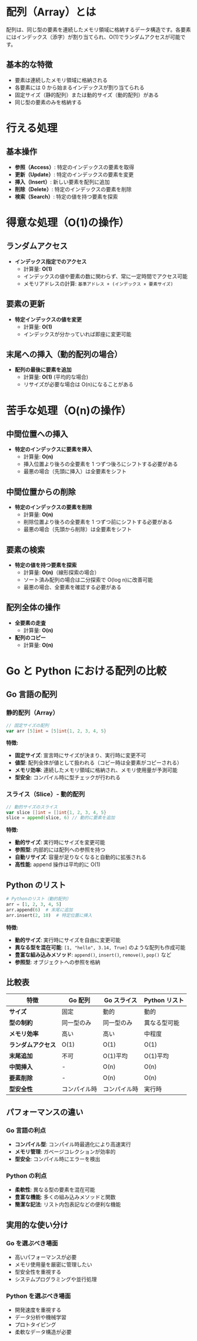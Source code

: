 # 配列（Array）とは

配列は、同じ型の要素を連続したメモリ領域に格納するデータ構造です。各要素にはインデックス（添字）が割り当てられ、O(1)でランダムアクセスが可能です。

## 基本的な特徴

- 要素は連続したメモリ領域に格納される
- 各要素には 0 から始まるインデックスが割り当てられる
- 固定サイズ（静的配列）または動的サイズ（動的配列）がある
- 同じ型の要素のみを格納する

# 行える処理

## 基本操作

- **参照（Access）**: 特定のインデックスの要素を取得
- **更新（Update）**: 特定のインデックスの要素を変更
- **挿入（Insert）**: 新しい要素を配列に追加
- **削除（Delete）**: 特定のインデックスの要素を削除
- **検索（Search）**: 特定の値を持つ要素を探索

# 得意な処理（O(1)の操作）

## ランダムアクセス

- **インデックス指定でのアクセス**
  - 計算量: **O(1)**
  - インデックスの値や要素の数に関わらず、常に一定時間でアクセス可能
  - メモリアドレスの計算: `基準アドレス + (インデックス × 要素サイズ)`

## 要素の更新

- **特定インデックスの値を変更**
  - 計算量: **O(1)**
  - インデックスが分かっていれば即座に変更可能

## 末尾への挿入（動的配列の場合）

- **配列の最後に要素を追加**
  - 計算量: **O(1)** (平均的な場合)
  - リサイズが必要な場合は O(n)になることがある

# 苦手な処理（O(n)の操作）

## 中間位置への挿入

- **特定のインデックスに要素を挿入**
  - 計算量: **O(n)**
  - 挿入位置より後ろの全要素を 1 つずつ後ろにシフトする必要がある
  - 最悪の場合（先頭に挿入）は全要素をシフト

## 中間位置からの削除

- **特定のインデックスの要素を削除**
  - 計算量: **O(n)**
  - 削除位置より後ろの全要素を 1 つずつ前にシフトする必要がある
  - 最悪の場合（先頭から削除）は全要素をシフト

## 要素の検索

- **特定の値を持つ要素を探索**
  - 計算量: **O(n)**（線形探索の場合）
  - ソート済み配列の場合は二分探索で O(log n)に改善可能
  - 最悪の場合、全要素を確認する必要がある

## 配列全体の操作

- **全要素の走査**
  - 計算量: **O(n)**
- **配列のコピー**
  - 計算量: **O(n)**

# Go と Python における配列の比較

## Go 言語の配列

### 静的配列（Array）

```go
// 固定サイズの配列
var arr [5]int = [5]int{1, 2, 3, 4, 5}
```

**特徴:**

- **固定サイズ**: 宣言時にサイズが決まり、実行時に変更不可
- **値型**: 配列全体が値として扱われる（コピー時は全要素がコピーされる）
- **メモリ効率**: 連続したメモリ領域に格納され、メモリ使用量が予測可能
- **型安全**: コンパイル時に型チェックが行われる

### スライス（Slice）- 動的配列

```go
// 動的サイズのスライス
var slice []int = []int{1, 2, 3, 4, 5}
slice = append(slice, 6) // 動的に要素を追加
```

**特徴:**

- **動的サイズ**: 実行時にサイズを変更可能
- **参照型**: 内部的には配列への参照を持つ
- **自動リサイズ**: 容量が足りなくなると自動的に拡張される
- **高性能**: append 操作は平均的に O(1)

## Python のリスト

```python
# Pythonのリスト（動的配列）
arr = [1, 2, 3, 4, 5]
arr.append(6)  # 末尾に追加
arr.insert(2, 10)  # 特定位置に挿入
```

**特徴:**

- **動的サイズ**: 実行時にサイズを自由に変更可能
- **異なる型を混在可能**: `[1, "hello", 3.14, True]` のような配列も作成可能
- **豊富な組み込みメソッド**: `append()`, `insert()`, `remove()`, `pop()` など
- **参照型**: オブジェクトへの参照を格納

## 比較表

| 特徴                 | Go 配列      | Go スライス  | Python リスト |
| -------------------- | ------------ | ------------ | ------------- |
| **サイズ**           | 固定         | 動的         | 動的          |
| **型の制約**         | 同一型のみ   | 同一型のみ   | 異なる型可能  |
| **メモリ効率**       | 高い         | 高い         | 中程度        |
| **ランダムアクセス** | O(1)         | O(1)         | O(1)          |
| **末尾追加**         | 不可         | O(1)平均     | O(1)平均      |
| **中間挿入**         | -            | O(n)         | O(n)          |
| **要素削除**         | -            | O(n)         | O(n)          |
| **型安全性**         | コンパイル時 | コンパイル時 | 実行時        |

## パフォーマンスの違い

### Go 言語の利点

- **コンパイル型**: コンパイル時最適化により高速実行
- **メモリ管理**: ガベージコレクションが効率的
- **型安全**: コンパイル時にエラーを検出

### Python の利点

- **柔軟性**: 異なる型の要素を混在可能
- **豊富な機能**: 多くの組み込みメソッドと関数
- **簡潔な記法**: リスト内包表記などの便利な機能

## 実用的な使い分け

### Go を選ぶべき場面

- 高いパフォーマンスが必要
- メモリ使用量を厳密に管理したい
- 型安全性を重視する
- システムプログラミングや並行処理

### Python を選ぶべき場面

- 開発速度を重視する
- データ分析や機械学習
- プロトタイピング
- 柔軟なデータ構造が必要
